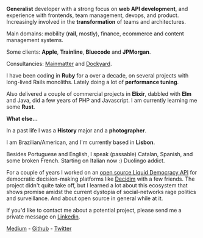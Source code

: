 **Generalist** developer with a strong focus on **web API development**, and experience with frontends, team management, devops, and product. Increasingly involved in the **transformation** of teams and architectures. 

Main domains: mobility (**rail**, mostly), finance, ecommerce and content management systems.

Some clients: **Apple**, **Trainline**, **Bluecode** and **JPMorgan**.

Consultancies: [Mainmatter](https://mainmatter.com/) and [Dockyard](https://dockyard.com/).

I have been coding in **Ruby** for a over a decade, on several projects with long-lived Rails monoliths. Lately doing a lot of **performance tuning**.

Also delivered a couple of commercial projects in **Elixir**, dabbled with **Elm** and Java, did a few years of PHP and Javascript. I am currently learning me some **Rust**.

**What else...**

In a past life I was a **History** major and a **photographer**.

I am Brazilian/American, and I'm currently based in **Lisbon**.

Besides Portuguese and English, I speak (passable) Catalan, Spanish, and some broken French. Starting on Italian now :) Duolingo addict.

For a couple of years I worked on an [open source Liquid Democracy API](https://github.com/liquidvotingio/api) for democratic decision-making platforms like [Decidim](https://decidim.org/) with a few friends. The project didn't quite take off, but I learned a lot about this ecosystem that shows promise amidst the current dystopia of social-networks rage politics and surveillance. And about open source in general while at it.

If you'd like to contact me about a potential project, please send me a private message on [Linkedin](https://www.linkedin.com/in/oliverbarnes/).

[Medium](https://medium.com/@oliver_azevedo_barnes) - [Github](https://github.com/oliverbarnes) - [Twitter](https://twitter.com/oliverbarnes)
